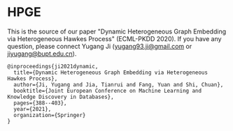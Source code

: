 # HPGE

This is the source of our paper "Dynamic Heterogeneous Graph Embedding via Heterogeneous Hawkes Process" (ECML-PKDD 2020). If you have any question, please connect Yugang Ji (yugang93.ji@gmail.com or jiyugang@bupt.edu.cn).


```
@inproceedings{ji2021dynamic,
  title={Dynamic Heterogeneous Graph Embedding via Heterogeneous Hawkes Process},
  author={Ji, Yugang and Jia, Tianrui and Fang, Yuan and Shi, Chuan},
  booktitle={Joint European Conference on Machine Learning and Knowledge Discovery in Databases},
  pages={388--403},
  year={2021},
  organization={Springer}
}
```
